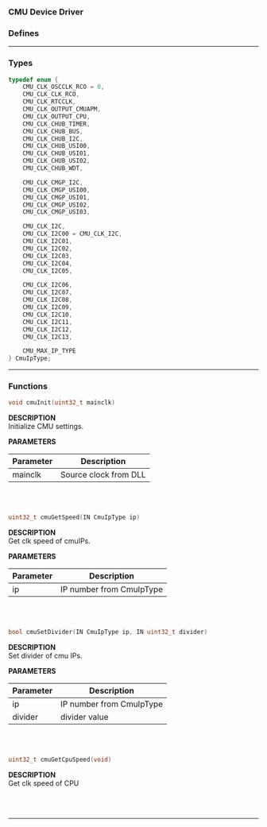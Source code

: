 ### CMU Device Driver

### Defines
---

### Types
```c
typedef enum {
    CMU_CLK_OSCCLK_RCO = 0,
    CMU_CLK_CLK_RCO,
    CMU_CLK_RTCCLK,
    CMU_CLK_OUTPUT_CMUAPM,
    CMU_CLK_OUTPUT_CPU,
    CMU_CLK_CHUB_TIMER,
    CMU_CLK_CHUB_BUS,
    CMU_CLK_CHUB_I2C,
    CMU_CLK_CHUB_USI00,
    CMU_CLK_CHUB_USI01,
    CMU_CLK_CHUB_USI02,
    CMU_CLK_CHUB_WDT,

    CMU_CLK_CMGP_I2C,
    CMU_CLK_CMGP_USI00,
    CMU_CLK_CMGP_USI01,
    CMU_CLK_CMGP_USI02,
    CMU_CLK_CMGP_USI03,

    CMU_CLK_I2C,
    CMU_CLK_I2C00 = CMU_CLK_I2C,
    CMU_CLK_I2C01,
    CMU_CLK_I2C02,
    CMU_CLK_I2C03,
    CMU_CLK_I2C04,
    CMU_CLK_I2C05,

    CMU_CLK_I2C06,
    CMU_CLK_I2C07,
    CMU_CLK_I2C08,
    CMU_CLK_I2C09,
    CMU_CLK_I2C10,
    CMU_CLK_I2C11,
    CMU_CLK_I2C12,
    CMU_CLK_I2C13,

    CMU_MAX_IP_TYPE
} CmuIpType;
```
---

### Functions
```c
void cmuInit(uint32_t mainclk)
```
**DESCRIPTION**<br>
Initialize CMU settings. 

**PARAMETERS**<br>

| Parameter | Description |
| --- | ---|
| mainclk | Source clock from DLL |

<br>
<br>

```c
uint32_t cmuGetSpeed(IN CmuIpType ip)
```
**DESCRIPTION**<br>
Get clk speed of cmuIPs.

**PARAMETERS**<br>

| Parameter | Description |
| --- | ---|
| ip | IP number from CmuIpType |

<br>
<br>

```c
bool cmuSetDivider(IN CmuIpType ip, IN uint32_t divider)
```
**DESCRIPTION**<br>
Set divider of cmu IPs.

**PARAMETERS**<br>

| Parameter | Description |
| --- | ---|
| ip | IP number from CmuIpType |
| divider | divider value |

<br>
<br>


```c
uint32_t cmuGetCpuSpeed(void)
```
**DESCRIPTION**<br>
Get clk speed of CPU

<br>
<br>

---

